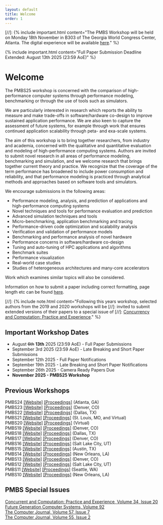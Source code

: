 ```yaml
---
layout: default
title: Welcome
order: 1
---
```


[//]: {% include important.html content="The PMBS Workshop will be held on Monday 18th November in B303 of The Georgia World Congress Center, Atlanta. The digital experience will be available [here](https://sc24.conference-program.com/session/?sess=sess748)." %}


{% include important.html content="Full Paper Submission Deadline Extended: August 13th 2025 (23:59 AoE)" %}

Welcome
=======

The PMBS25 workshop is concerned with the comparison of high-performance computer systems through 
performance modeling, benchmarking or through the use of tools such as simulators.

We are particularly interested in research which reports the ability to measure and make trade-offs 
in software/hardware co-design to improve sustained application performance. We are also keen to 
capture the assessment of future systems, for example through work that ensures 
continued application scalability through peta- and exa-scale systems.

The aim of this workshop is to bring together researchers, from industry and academia, concerned 
with the qualitative and quantitative evaluation and modeling of high-performance computing systems. 
Authors are invited to submit novel research in all areas of performance modeling, benchmarking and 
simulation, and we welcome research that brings together current theory and practice. We recognize 
that the coverage of the term performance has broadened to include power consumption and reliability, 
and that performance modeling is practiced through analytical methods and approaches based on 
software tools and simulators.

We encourage submissions in the following areas:

* Performance modeling, analysis, and prediction of applications and high-performance computing systems
* Novel techniques and tools for performance evaluation and prediction
* Advanced simulation techniques and tools
* Micro-benchmarking, application benchmarking and tracing
* Performance-driven code optimization and scalability analysis
* Verification and validation of performance models
* Benchmarking and performance analysis of novel hardware
* Performance concerns in software/hardware co-design
* Tuning and auto-tuning of HPC applications and algorithms
* Benchmark suites
* Performance visualization
* Real-world case studies
* Studies of heterogeneous architectures and many-core accelerators 

Work which examines similar topics will also be considered.

Information on how to submit a paper including correct formatting, page length etc can be found [here](submit.html).

[//]: {% include note.html content="Following this years workshop, selected authors from the 2019 and 2020 workshops will be 
[//]: invited to submit extended versions of their papers to a special issue of 
[//]: [Concurrency and Computation: Practice and Experience](http://www.cc-pe.net/journalinfo/issues/2020.html#PMBS2020)." %}

Important Workshop Dates
------------------------

* August ~~6th~~ **13th** 2025 (23:59 AoE) - Full Paper Submissions
* September 3rd 2025 (23:59 AoE) - Late Breaking and Short Paper Submissions
* September 12th 2025 - Full Paper Notifications
* September 19th 2025 - Late Breaking and Short Paper Notifications
* September 26th 2025 - Camera Ready Papers Due
* **November 2025 - PMBS25 Workshop**


Previous Workshops
------------------

PMBS24 [[Website]](past-workshops/pmbs24/) [[Proceedings]](https://dl.acm.org/doi/proceedings/10.5555/3715674#heading29) (Atlanta, GA)  
PMBS23 [[Website]](past-workshops/pmbs23/) [[Proceedings]](https://dl.acm.org/doi/proceedings/10.1145/3624062#heading27) (Denver, CO)  
PMBS22 [[Website]](past-workshops/pmbs22/) [[Proceedings]](https://ieeexplore.ieee.org/xpl/conhome/10024010/proceeding) (Dallas, TX)  
PMBS21 [[Website]](past-workshops/pmbs21/) [[Proceedings]](https://ieeexplore.ieee.org/xpl/conhome/9652586/proceeding) (St. Louis, MO, and Virtual)  
PMBS20 [[Website]](past-workshops/pmbs20/) [[Proceedings]](https://ieeexplore.ieee.org/xpl/conhome/9307827/proceeding) (Virtual)  
PMBS19 [[Website]](past-workshops/pmbs19/) [[Proceedings]](https://ieeexplore.ieee.org/xpl/conhome/9048048/proceeding) (Denver, CO)  
PMBS18 [[Website]](past-workshops/pmbs18/) [[Proceedings]](https://ieeexplore.ieee.org/xpl/mostRecentIssue.jsp?punumber=8630816) (Dallas, TX)  
PMBS17 [[Website]](past-workshops/pmbs17/) [[Proceedings]](http://www.springer.com/978-3-319-72970-1) (Denver, CO)  
PMBS16 [[Website]](past-workshops/pmbs16/) [[Proceedings]](https://dl.acm.org/citation.cfm?id=3019057) (Salt Lake City, UT)  
PMBS15 [[Website]](past-workshops/pmbs15/) [[Proceedings]](http://dl.acm.org/citation.cfm?id=2832087) (Austin, TX)  
PMBS14 [[Website]](past-workshops/pmbs14/) [[Proceedings]](http://www.springer.com/us/book/9783319172477) (New Orleans, LA)  
PMBS13 [[Website]](past-workshops/pmbs13/) [[Proceedings]](http://www.springer.com/us/book/9783319102139) (Denver, CO)  
PMBS12 [[Website]](past-workshops/pmbs12/) [[Proceedings]](https://ieeexplore.ieee.org/xpl/mostRecentIssue.jsp?punumber=6494369) (Salt Lake City, UT)  
PMBS11 [[Website]](past-workshops/pmbs11/) [[Proceedings]](http://dl.acm.org/citation.cfm?id=2381056&picked=prox&cfid=139881741&cftoken=56954022) (Seattle, WA)  
PMBS10 [[Website]](past-workshops/pmbs10/) [[Proceedings]](http://dl.acm.org/citation.cfm?id=1964218&picked=prox&cfid=139881741&cftoken=56954022) (New Orleans, LA)  

PMBS Special Issues
-------------------

[Concurrent and Computation: Practice and Experience, Volume 34, Issue 20](https://onlinelibrary.wiley.com/doi/10.1002/cpe.7165)  
[Future Generation Computer Systems, Volume 92](https://www.sciencedirect.com/journal/future-generation-computer-systems/vol/92/suppl/C?page=1)  
[The Computer Journal, Volume 57, Issue 7](https://academic.oup.com/comjnl/issue/57/7)  
[The Computer Journal, Volume 55, Issue 2](https://academic.oup.com/comjnl/issue/55/2)  

